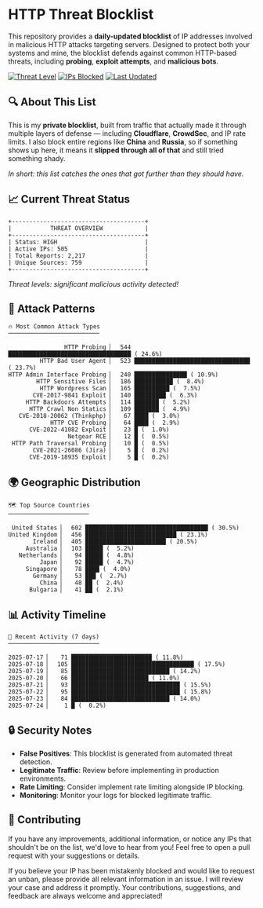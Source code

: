 # HTTP Threat Blocklist

This repository provides a **daily-updated blocklist** of IP addresses involved in malicious HTTP attacks targeting servers. Designed to protect both your systems and mine, the blocklist defends against common HTTP-based threats, including **probing**, **exploit attempts**, and **malicious bots**.

[![Threat Level](https://img.shields.io/badge/Threat%20Level-HIGH-red)](.)
[![IPs Blocked](https://img.shields.io/badge/IPs%20Blocked-505-blue)](.)
[![Last Updated](https://img.shields.io/badge/Updated-2025--07--24-brightgreen)](.)

## 🔍 About This List

This is my **private blocklist**, built from traffic that actually made it through multiple layers of defense — including **Cloudflare**, **CrowdSec**, and IP rate limits. I also block entire regions like **China** and **Russia**, so if something shows up here, it means it **slipped through all of that** and still tried something shady.

*In short: this list catches the ones that got further than they should have.*

## 📈 Current Threat Status

```
+--------------------------------------+
|           THREAT OVERVIEW            |
+--------------------------------------+
| Status: HIGH                         |
| Active IPs: 505                      |
| Total Reports: 2,217                 |
| Unique Sources: 759                  |
+--------------------------------------+
```

*Threat levels: significant malicious activity detected!*

## 🎯 Attack Patterns

```
🔥 Most Common Attack Types
──────────────────────────

                HTTP Probing ▏  544 ███████████████████████████████████ ( 24.6%)
         HTTP Bad User Agent ▏  523 █████████████████████████████████ ( 23.7%)
HTTP Admin Interface Probing ▏  240 ███████████████ ( 10.9%)
        HTTP Sensitive Files ▏  186 ███████████ (  8.4%)
         HTTP Wordpress Scan ▏  165 ██████████ (  7.5%)
       CVE-2017-9841 Exploit ▏  140 █████████ (  6.3%)
     HTTP Backdoors Attempts ▏  114 ███████ (  5.2%)
      HTTP Crawl Non Statics ▏  109 ███████ (  4.9%)
   CVE-2018-20062 (Thinkphp) ▏   67 ████ (  3.0%)
            HTTP CVE Probing ▏   64 ████ (  2.9%)
      CVE-2022-41082 Exploit ▏   23 █ (  1.0%)
                 Netgear RCE ▏   12 █ (  0.5%)
 HTTP Path Traversal Probing ▏   10 █ (  0.5%)
       CVE-2021-26086 (Jira) ▏    5 █ (  0.2%)
      CVE-2019-18935 Exploit ▏    5 █ (  0.2%)
```

## 🌍 Geographic Distribution

```
🗺️ Top Source Countries
───────────────────────

 United States ▏  602 ███████████████████████████████████ ( 30.5%)
United Kingdom ▏  456 ██████████████████████████ ( 23.1%)
       Ireland ▏  405 ███████████████████████ ( 20.5%)
     Australia ▏  103 █████ (  5.2%)
   Netherlands ▏   94 █████ (  4.8%)
         Japan ▏   92 █████ (  4.7%)
     Singapore ▏   78 ████ (  4.0%)
       Germany ▏   53 ███ (  2.7%)
         China ▏   48 ██ (  2.4%)
      Bulgaria ▏   41 ██ (  2.1%)
```

## 📊 Activity Timeline

```
📅 Recent Activity (7 days)
──────────────────────────

2025-07-17 ▏   71 ███████████████████████ ( 11.8%)
2025-07-18 ▏  105 ███████████████████████████████████ ( 17.5%)
2025-07-19 ▏   85 ████████████████████████████ ( 14.2%)
2025-07-20 ▏   66 ██████████████████████ ( 11.0%)
2025-07-21 ▏   93 ███████████████████████████████ ( 15.5%)
2025-07-22 ▏   95 ███████████████████████████████ ( 15.8%)
2025-07-23 ▏   84 ████████████████████████████ ( 14.0%)
2025-07-24 ▏    1 █ (  0.2%)
```

## 🔒 Security Notes

- **False Positives**: This blocklist is generated from automated threat detection.
- **Legitimate Traffic**: Review before implementing in production environments.
- **Rate Limiting**: Consider implement rate limiting alongside IP blocking.
- **Monitoring**: Monitor your logs for blocked legitimate traffic.

## 🤝 Contributing

If you have any improvements, additional information, or notice any IPs that shouldn't be on the list, we'd love to hear from you! Feel free to open a pull request with your suggestions or details.

If you believe your IP has been mistakenly blocked and would like to request an unban, please provide all relevant information in an issue. I will review your case and address it promptly. Your contributions, suggestions, and feedback are always welcome and appreciated!